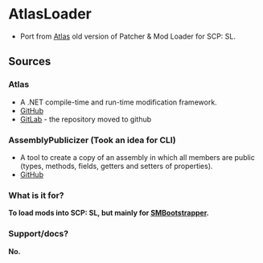 # AtlasLoader
- Port from [Atlas](https://gitlab.com/AsheHat/atlas) old version of Patcher & Mod Loader for SCP: SL.

## Sources

### Atlas
- A .NET compile-time and run-time modification framework.
- [GitHub](https://github.com/AsheHat/Atlas)
- [GitLab](https://gitlab.com/AsheHat/atlas) - the repository moved to github

### AssemblyPublicizer (Took an idea for CLI)
- A tool to create a copy of an assembly in which all members are public (types, methods, fields, getters and setters of properties).
- [GitHub](https://github.com/CabbageCrow/AssemblyPublicizer)

### What is it for?
**To load mods into SCP: SL, but mainly for [SMBootstrapper](https://gitlab.com/iRebbok/SMBootstrapper).**

### Support/docs?
**No.**
